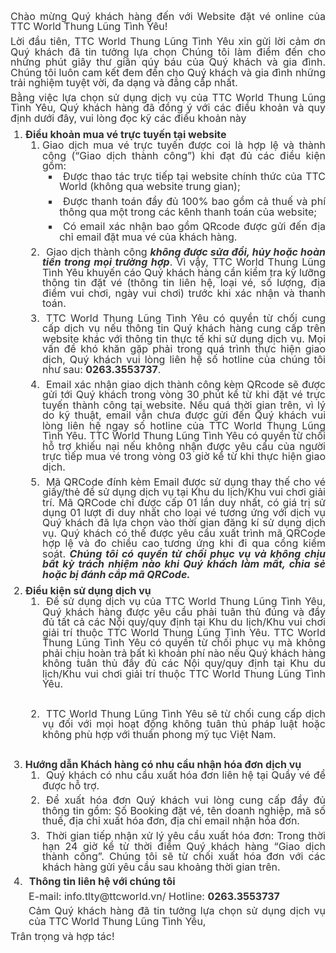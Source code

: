 <p style="margin: 0in 0in 5.45pt; text-indent: 0in; text-align: justify; line-height: 103%; font-size: 12pt; font-family: ''Times New Roman'', serif; color: #333333;">Ch&agrave;o mừng Qu&yacute; kh&aacute;ch h&agrave;ng đến với Website đặt v&eacute; online của TTC World Thung Lũng T&igrave;nh Y&ecirc;u!</p>
<p style="margin: 0in 0in 5.45pt; text-indent: 0in; text-align: justify; line-height: 103%; font-size: 12pt; font-family: ''Times New Roman'', serif; color: #333333;">Lời đầu ti&ecirc;n, TTC World Thung Lũng T&igrave;nh Y&ecirc;u xin gửi lời cảm ơn Qu&yacute; kh&aacute;ch đ&atilde; tin tưởng lựa chọn Ch&uacute;ng t&ocirc;i l&agrave;m điểm đến cho những ph&uacute;t gi&acirc;y thư gi&atilde;n q&uacute;y b&aacute;u của Qu&yacute; kh&aacute;ch v&agrave; gia đ&igrave;nh. Ch&uacute;ng t&ocirc;i lu&ocirc;n cam kết đem đến cho Qu&yacute; kh&aacute;ch v&agrave; gia đ&igrave;nh những trải nghiệm tuyệt vời, đa dạng v&agrave; đẳng cấp nhất.</p>
<p style="margin: 0in 0in 7.45pt; text-indent: 0in; text-align: justify; line-height: 103%; font-size: 12pt; font-family: ''Times New Roman'', serif; color: #333333;">Bằng việc lựa chọn sử dụng dịch vụ của TTC World Thung Lũng T&igrave;nh Y&ecirc;u, Qu&yacute; kh&aacute;ch h&agrave;ng đ&atilde; đồng &yacute; với c&aacute;c điều khoản v&agrave; quy định dưới đ&acirc;y, vui l&ograve;ng đọc kỹ c&aacute;c điều khoản n&agrave;y</p>
<ol style="margin-top: 0in; margin-bottom: 4.75pt;">
<li style="margin: 0in 0in 4.75pt 0px; text-align: left; line-height: 107%; font-size: 12pt; font-family: ''Times New Roman'', serif; color: #333333; text-indent: 6.0667px;"><strong>Điều khoản mua v&eacute; trực tuyến tại website</strong>
<ol style="margin-bottom: 0in; margin-top: 0px;">
<li style="margin: 0in 0in 5.45pt 0px; text-align: justify; line-height: 103%; font-size: 12pt; font-family: ''Times New Roman'', serif; color: #333333; text-indent: 5.9333px;">Giao dịch mua v&eacute; trực tuyến được coi l&agrave; hợp lệ v&agrave; th&agrave;nh c&ocirc;ng (&ldquo;Giao dịch th&agrave;nh c&ocirc;ng&rdquo;) khi đạt đủ c&aacute;c điều kiện gồm:
<ul style="margin-bottom: 0in; margin-top: 0px;">
<li style="margin: 0in 0in 5.45pt 0px; text-align: justify; line-height: 103%; font-size: 12pt; font-family: ''Times New Roman'', serif; color: #333333;">Được thao t&aacute;c trực tiếp tại website ch&iacute;nh thức của TTC World (kh&ocirc;ng qua website trung gian);</li>
<li style="margin: 0in 0in 5.45pt 0px; text-align: justify; line-height: 103%; font-size: 12pt; font-family: ''Times New Roman'', serif; color: #333333;">Được thanh to&aacute;n đầy đủ 100% bao gồm cả thuế v&agrave; ph&iacute; th&ocirc;ng qua một trong c&aacute;c k&ecirc;nh thanh to&aacute;n của website;</li>
<li style="margin: 0in 0in 5.45pt 0px; text-align: justify; line-height: 103%; font-size: 12pt; font-family: ''Times New Roman'', serif; color: #333333;">C&oacute; email x&aacute;c nhận bao gồm QRcode được gửi đến địa chỉ email đặt mua v&eacute; của kh&aacute;ch h&agrave;ng.</li>
</ul>
</li>
<li style="margin: 0in 0in 5.45pt 0px; text-align: justify; line-height: 103%; font-size: 12pt; font-family: ''Times New Roman'', serif; color: #333333; text-indent: 5.9333px;">Giao dịch th&agrave;nh c&ocirc;ng <strong><em>kh&ocirc;ng được sửa đổi, hủy hoặc ho&agrave;n tiền trong mọi trường hợp</em></strong>. V&igrave; vậy, TTC World Thung Lũng T&igrave;nh Y&ecirc;u khuyến c&aacute;o Qu&yacute; kh&aacute;ch h&agrave;ng cần kiểm tra kỹ lưỡng th&ocirc;ng tin đặt v&eacute; (th&ocirc;ng tin li&ecirc;n hệ, loại v&eacute;, số lượng, địa điểm vui chơi, ng&agrave;y vui chơi) trước khi x&aacute;c nhận v&agrave; thanh to&aacute;n.</li>
<li style="margin: 0in 0in 5.45pt 0px; text-align: justify; line-height: 103%; font-size: 12pt; font-family: ''Times New Roman'', serif; color: #333333; text-indent: 5.9333px;">TTC World Thung Lũng T&igrave;nh Y&ecirc;u c&oacute; quyền từ chối cung cấp dịch vụ nếu th&ocirc;ng tin Qu&yacute; kh&aacute;ch h&agrave;ng cung cấp tr&ecirc;n website kh&aacute;c với th&ocirc;ng tin thực tế khi sử dụng dịch vụ. Mọi vấn đề kh&oacute; khăn gặp phải trong qu&aacute; tr&igrave;nh thực hiện giao dịch, Qu&yacute; kh&aacute;ch vui l&ograve;ng li&ecirc;n hệ số hotline của ch&uacute;ng t&ocirc;i như sau: <strong>0263.3553737</strong>.</li>
<li style="margin: 0in 0in 5.45pt 0px; text-align: justify; line-height: 103%; font-size: 12pt; font-family: ''Times New Roman'', serif; color: #333333; text-indent: 5.9333px;">Email x&aacute;c nhận giao dịch th&agrave;nh c&ocirc;ng k&egrave;m QRcode sẽ được gửi tới Qu&yacute; kh&aacute;ch trong v&ograve;ng 30 ph&uacute;t kể từ khi đặt v&eacute; trực tuyến th&agrave;nh c&ocirc;ng tại website. Nếu qu&aacute; thời gian tr&ecirc;n, v&igrave; l&yacute; do kỹ thuật, email vẫn chưa được gửi đến Qu&yacute; kh&aacute;ch vui l&ograve;ng li&ecirc;n hệ ngay số hotline của TTC World Thung Lũng T&igrave;nh Y&ecirc;u. TTC World Thung Lũng T&igrave;nh Y&ecirc;u c&oacute; quyền từ chối hỗ trợ khiếu nại nếu kh&ocirc;ng nhận được y&ecirc;u cầu của người trực tiếp mua v&eacute; trong v&ograve;ng 03 giờ kể từ khi thực hiện giao dịch.</li>
<li style="margin: 0in 0in 0.1in 0px; text-align: justify; line-height: 103%; font-size: 12pt; font-family: ''Times New Roman'', serif; color: #333333; text-indent: 5.9333px;">M&atilde; QRCode đ&iacute;nh k&egrave;m Email được sử dụng thay thế cho v&eacute; giấy/thẻ để sử dụng dịch vụ tại Khu du lịch/Khu vui chơi giải tr&iacute;. M&atilde; QRCode chỉ được cấp 01 lần duy nhất, c&oacute; gi&aacute; trị sử dụng 01 lượt đi duy nhất cho loại v&eacute; tương ứng với dịch vụ Qu&yacute; kh&aacute;ch đ&atilde; lựa chọn v&agrave;o thời gian đăng k&iacute; sử dụng dịch vụ. Qu&yacute; kh&aacute;ch c&oacute; thể được y&ecirc;u cầu xuất tr&igrave;nh m&atilde; QRCode hợp lệ v&agrave; đo chiều cao tương ứng khi đi qua cổng kiểm so&aacute;t. <strong><em>Ch&uacute;ng t&ocirc;i c&oacute; quyền từ chối phục vụ v&agrave; kh&ocirc;ng chịu bất kỳ tr&aacute;ch nhiệm n&agrave;o khi Qu&yacute; kh&aacute;ch l&agrave;m mất, chia sẻ hoặc bị đ&aacute;nh cắp m&atilde; QRCode. </em></strong></li>
</ol>
</li>
<li style="margin: 0in 0in 4.75pt 0px; text-align: left; line-height: 107%; font-size: 12pt; font-family: ''Times New Roman'', serif; color: #333333; text-indent: 6.0667px;"><strong>Điều kiện sử dụng dịch vụ</strong>
<ol style="margin-top: 0in; margin-bottom: 23.65pt;">
<li style="margin: 0in 0in 23.65pt 0px; text-align: justify; line-height: 103%; font-size: 12pt; font-family: ''Times New Roman'', serif; color: #333333; text-indent: 5.9333px;">Để sử dụng dịch vụ của TTC World Thung Lũng T&igrave;nh Y&ecirc;u, Qu&yacute; kh&aacute;ch h&agrave;ng được y&ecirc;u cầu phải tu&acirc;n thủ đ&uacute;ng v&agrave; đầy đủ tất cả c&aacute;c Nội quy/quy định tại Khu du lịch/Khu vui chơi giải tr&iacute; thuộc TTC World Thung Lũng T&igrave;nh Y&ecirc;u. TTC World Thung Lũng T&igrave;nh Y&ecirc;u c&oacute; quyền từ chối phục vụ m&agrave; kh&ocirc;ng phải chịu ho&agrave;n trả bất k&igrave; khoản ph&iacute; n&agrave;o nếu Qu&yacute; kh&aacute;ch h&agrave;ng kh&ocirc;ng tu&acirc;n thủ đầy đủ c&aacute;c Nội quy/quy định tại Khu du lịch/Khu vui chơi giải tr&iacute; thuộc TTC World Thung Lũng T&igrave;nh Y&ecirc;u.</li>
<li style="margin: 0in 0in 7.45pt 0px; text-align: justify; line-height: 103%; font-size: 12pt; font-family: ''Times New Roman'', serif; color: #333333; text-indent: 5.9333px;">TTC World Thung Lũng T&igrave;nh Y&ecirc;u sẽ từ chối cung cấp dịch vụ đối với mọi hoạt động kh&ocirc;ng tu&acirc;n thủ ph&aacute;p luật hoặc kh&ocirc;ng ph&ugrave; hợp với thuần phong mỹ tục Việt Nam.</li>
</ol>
</li>
<li style="margin: 0in 0in 4.75pt 0px; text-align: left; line-height: 107%; font-size: 12pt; font-family: ''Times New Roman'', serif; color: #333333; text-indent: 6.0667px;"><strong>Hướng dẫn Kh&aacute;ch h&agrave;ng c&oacute; nhu cầu nhận h&oacute;a đơn dịch vụ</strong>
<ol style="margin-bottom: 0in; margin-top: 0px;">
<li style="margin: 0in 0in 5.45pt 0px; text-align: justify; line-height: 103%; font-size: 12pt; font-family: ''Times New Roman'', serif; color: #333333; text-indent: 5.9333px;">Qu&yacute; kh&aacute;ch c&oacute; nhu cầu xuất h&oacute;a đơn li&ecirc;n hệ tại Quầy v&eacute; để được hỗ trợ.</li>
<li style="margin: 0in 0in 5.45pt 0px; text-align: justify; line-height: 103%; font-size: 12pt; font-family: ''Times New Roman'', serif; color: #333333; text-indent: 5.9333px;">Để xuất h&oacute;a đơn Qu&yacute; kh&aacute;ch vui l&ograve;ng cung cấp đầy đủ th&ocirc;ng tin gồm: Số Booking đặt v&eacute;, t&ecirc;n doanh nghiệp, m&atilde; số thuế, địa chỉ xuất h&oacute;a đơn, địa chỉ email nhận h&oacute;a đơn.</li>
<li style="margin: 0in 0in 5.45pt 0px; text-align: justify; line-height: 103%; font-size: 12pt; font-family: ''Times New Roman'', serif; color: #333333; text-indent: 5.9333px;">Thời gian tiếp nhận xử l&yacute; y&ecirc;u cầu xuất h&oacute;a đơn: Trong thời hạn 24 giờ kể từ thời điểm Qu&yacute; kh&aacute;ch h&agrave;ng &ldquo;Giao dịch th&agrave;nh c&ocirc;ng&rdquo;. Ch&uacute;ng t&ocirc;i sẽ từ chối xuất h&oacute;a đơn với c&aacute;c kh&aacute;ch h&agrave;ng gửi y&ecirc;u cầu sau khoảng thời gian tr&ecirc;n.</li>
</ol>
</li>
<li style="margin: 0in 0in 4.75pt 0px; text-align: left; line-height: 107%; font-size: 12pt; font-family: ''Times New Roman'', serif; color: #333333; text-indent: 6.0667px;"><strong>Th&ocirc;ng tin li&ecirc;n hệ với ch&uacute;ng t&ocirc;i</strong></li>
</ol>
<p style="margin: 0in 0in 5.45pt 21.8pt; text-indent: 0in; text-align: justify; line-height: 103%; font-size: 12pt; font-family: ''Times New Roman'', serif; color: #333333;">E-mail: info.tlty@ttcworld.vn/ Hotline: <strong>0263.3553737</strong></p>
<p style="margin: 0in 0in 5.45pt 21.8pt; text-indent: 0in; text-align: justify; line-height: 103%; font-size: 12pt; font-family: ''Times New Roman'', serif; color: #333333;">Cảm Qu&yacute; kh&aacute;ch h&agrave;ng đ&atilde; tin tưởng lựa chọn sử dụng dịch vụ của TTC World Thung Lũng T&igrave;nh Y&ecirc;u,</p>
<p style="margin: 0in 0in 5.45pt; text-indent: 0in; text-align: justify; line-height: 103%; font-size: 12pt; font-family: ''Times New Roman'', serif; color: #333333;">Tr&acirc;n trọng v&agrave; hợp t&aacute;c!</p>
